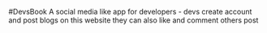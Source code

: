  #DevsBook
A social media like app for developers - devs create account and post blogs on this website they can also like and comment others post

